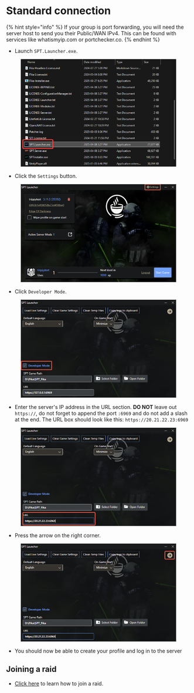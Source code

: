 # Standard connection

{% hint style="info" %}
If your group is port forwarding, you will need the server host to send you their Public/WAN IPv4. This can be found with services like whatismyip.com or portchecker.co.
{% endhint %}

* Launch `SPT.Launcher.exe`.

<figure><img src="../.gitbook/assets/image (18).png" alt=""><figcaption></figcaption></figure>

* Click the `Settings` button.

<figure><img src="../.gitbook/assets/image (2).png" alt=""><figcaption></figcaption></figure>

* Click `Developer Mode`.

<figure><img src="../.gitbook/assets/image (2) (1).png" alt=""><figcaption></figcaption></figure>

* Enter the server's IP address in the URL section. **DO NOT** leave out `https://`, do not forget to append the port `:6969` and do not add a slash at the end. The URL box should look like this: `https://20.21.22.23:6969`

<figure><img src="../.gitbook/assets/image (5).png" alt=""><figcaption></figcaption></figure>

* Press the arrow on the right corner.

<figure><img src="../.gitbook/assets/image (6).png" alt=""><figcaption></figcaption></figure>

* You should now be able to create your profile and log in to the server

## Joining a raid

* [Click here](../playing-fika.md#joining-a-raid) to learn how to join a raid.
